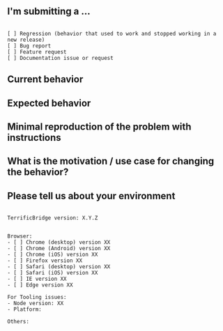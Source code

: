 <!--
PLEASE HELP US PROCESS GITHUB ISSUES FASTER BY PROVIDING THE FOLLOWING INFORMATION.

ISSUES MISSING IMPORTANT INFORMATION MIGHT BE CLOSED WITHOUT INVESTIGATION.
-->

## I'm submitting a ...

<!-- Check one of the following options with "x" -->

<pre><code>
[ ] Regression (behavior that used to work and stopped working in a new release)
[ ] Bug report <!-- Please search github for a similar issue before submitting -->
[ ] Feature request
[ ] Documentation issue or request
</code></pre>

## Current behavior

<!-- Describe how the issue manifests. -->

## Expected behavior

<!-- Describe what the desired behavior would be. -->

## Minimal reproduction of the problem with instructions

<!--
For bug reports please provide the *STEPS TO REPRODUCE* and if possible a *MINIMAL DEMO* of the problem
-->

## What is the motivation / use case for changing the behavior?

<!-- Describe the motivation or the concrete use case. -->

## Please tell us about your environment

<pre><code>
TerrificBridge version: X.Y.Z
<!-- Check whether this is still an issue in the most recent version -->

Browser:
- [ ] Chrome (desktop) version XX
- [ ] Chrome (Android) version XX
- [ ] Chrome (iOS) version XX
- [ ] Firefox version XX
- [ ] Safari (desktop) version XX
- [ ] Safari (iOS) version XX
- [ ] IE version XX
- [ ] Edge version XX
 
For Tooling issues:
- Node version: XX <!-- use `node --version` -->
- Platform: <!-- Mac, Linux, Windows -->

Others:
<!-- Anything else relevant?  Operating system version, IDE, package manager, HTTP server, ... -->
</code></pre>

